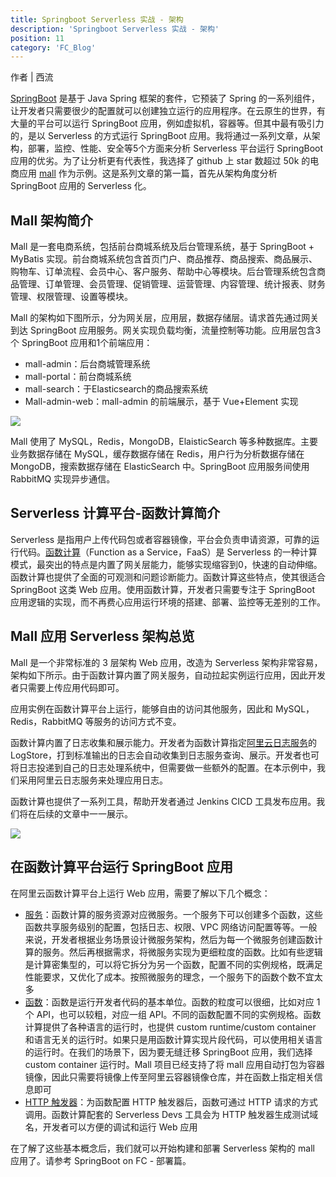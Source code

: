 ```yaml
---
title: Springboot Serverless 实战 - 架构
description: 'Springboot Serverless 实战 - 架构'
position: 11
category: 'FC_Blog'
---
```


作者 | 西流

[SpringBoot](https://spring.io/projects/spring-boot) 是基于 Java Spring 框架的套件，它预装了 Spring 的一系列组件，让开发者只需要很少的配置就可以创建独立运行的应用程序。在云原生的世界，有大量的平台可以运行 SpringBoot 应用，例如虚拟机，容器等。但其中最有吸引力的，是以 Serverless 的方式运行 SpringBoot 应用。我将通过一系列文章，从架构，部署，监控、性能、安全等5个方面来分析 Serverless 平台运行 SpringBoot 应用的优劣。为了让分析更有代表性，我选择了 github 上 star 数超过 50k 的电商应用 [mall](https://github.com/macrozheng/mall) 作为示例。这是系列文章的第一篇，首先从架构角度分析 SpringBoot 应用的 Serverless 化。

## Mall 架构简介

Mall 是一套电商系统，包括前台商城系统及后台管理系统，基于 SpringBoot + MyBatis 实现。前台商城系统包含首页门户、商品推荐、商品搜索、商品展示、购物车、订单流程、会员中心、客户服务、帮助中心等模块。后台管理系统包含商品管理、订单管理、会员管理、促销管理、运营管理、内容管理、统计报表、财务管理、权限管理、设置等模块。

Mall 的架构如下图所示，分为网关层，应用层，数据存储层。请求首先通过网关到达 SpringBoot 应用服务。网关实现负载均衡，流量控制等功能。应用层包含3个 SpringBoot 应用和1个前端应用：

- mall-admin：后台商城管理系统
- mall-portal：前台商城系统
- mall-search：于Elasticsearch的商品搜索系统
- Mall-admin-web：mall-admin 的前端展示，基于 Vue+Element 实现

![](https://img.alicdn.com/imgextra/i1/O1CN01epPLnU1RcxYrEVBNS_!!6000000002133-2-tps-1744-665.png)

Mall 使用了 MySQL，Redis，MongoDB，ElaisticSearch 等多种数据库。主要业务数据存储在 MySQL，缓存数据存储在 Redis，用户行为分析数据存储在 MongoDB，搜索数据存储在 ElasticSearch 中。SpringBoot 应用服务间使用 RabbitMQ 实现异步通信。

## Serverless 计算平台-函数计算简介

Serverless 是指用户上传代码包或者容器镜像，平台会负责申请资源，可靠的运行代码。[函数计算](https://help.aliyun.com/product/50980.html)（Function as a Service，FaaS）是 Serverless 的一种计算模式，最突出的特点是内置了网关层能力，能够实现缩容到0，快速的自动伸缩。函数计算也提供了全面的可观测和问题诊断能力。函数计算这些特点，使其很适合 SpringBoot 这类 Web 应用。使用函数计算，开发者只需要专注于 SpringBoot 应用逻辑的实现，而不再费心应用运行环境的搭建、部署、监控等无差别的工作。

## Mall 应用 Serverless 架构总览

Mall 是一个非常标准的 3 层架构 Web 应用，改造为 Serverless 架构非常容易，架构如下所示。由于函数计算内置了网关服务，自动拉起实例运行应用，因此开发者只需要上传应用代码即可。

应用实例在函数计算平台上运行，能够自由的访问其他服务，因此和 MySQL，Redis，RabbitMQ 等服务的访问方式不变。

函数计算内置了日志收集和展示能力。开发者为函数计算指定[阿里云日志服务](https://help.aliyun.com/product/28958.html)的 LogStore，打到标准输出的日志会自动收集到日志服务查询、展示。开发者也可将日志投递到自己的日志处理系统中，但需要做一些额外的配置。在本示例中，我们采用阿里云日志服务来处理应用日志。

函数计算也提供了一系列工具，帮助开发者通过 Jenkins CICD 工具发布应用。我们将在后续的文章中一一展示。

![](https://img.alicdn.com/imgextra/i4/O1CN01u6lZDH205XCmBreUb_!!6000000006798-2-tps-1744-734.png)

## 在函数计算平台运行 SpringBoot 应用

在阿里云函数计算平台上运行 Web 应用，需要了解以下几个概念：

- [服务](https://help.aliyun.com/document_detail/74925.htm)：函数计算的服务资源对应微服务。一个服务下可以创建多个函数，这些函数共享服务级别的配置，包括日志、权限、VPC 网络访问配置等等。一般来说，开发者根据业务场景设计微服务架构，然后为每一个微服务创建函数计算的服务。然后再根据需求，将微服务实现为更细粒度的函数。比如有些逻辑是计算密集型的，可以将它拆分为另一个函数，配置不同的实例规格，既满足性能要求，又优化了成本。按照微服务的理念，一个服务下的函数个数不宜太多
- [函数](https://help.aliyun.com/document_detail/52077.html)：函数是运行开发者代码的基本单位。函数的粒度可以很细，比如对应 1 个 API，也可以较粗，对应一组 API。不同的函数配置不同的实例规格。函数计算提供了各种语言的运行时，也提供 custom runtime/custom container 和语言无关的运行时。如果只是用函数计算实现片段代码，可以使用相关语言的运行时。在我们的场景下，因为要无缝迁移 SpringBoot 应用，我们选择 custom container 运行时。Mall 项目已经支持了将 mall 应用自动打包为容器镜像，因此只需要将镜像上传至阿里云容器镜像仓库，并在函数上指定相关信息即可
- [HTTP 触发器](https://help.aliyun.com/document_detail/71229.html)：为函数配置 HTTP 触发器后，函数可通过 HTTP 请求的方式调用。函数计算配套的 Serverless Devs 工具会为 HTTP 触发器生成测试域名，开发者可以方便的调试和运行 Web 应用

在了解了这些基本概念后，我们就可以开始构建和部署 Serverless 架构的 mall 应用了。请参考 SpringBoot on FC - 部署篇。
